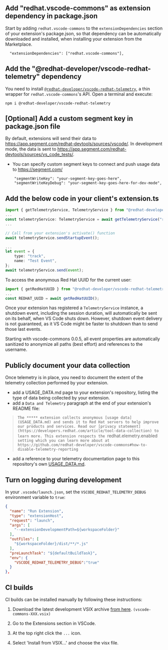 ## Add "redhat.vscode-commons" as extension dependency in package.json

Start by adding `redhat.vscode-commons` to the `extensionDependencies` section of your extension's package.json, so that dependency can be automatically downloaded and installed, when installing your extension from the Marketplace.

```
  "extensionDependencies": ["redhat.vscode-commons"],
```

## Add the "@redhat-developer/vscode-redhat-telemetry" dependency

You need to install [`@redhat-developer/vscode-redhat-telemetry`](https://github.com/redhat-developer/vscode-redhat-telemetry/), a thin wrapper for `redhat.vscode-commons`'s API. Open a terminal and execute:

```
npm i @redhat-developer/vscode-redhat-telemetry
```


## [Optional] Add a custom segment key in package.json file
By default, extensions will send their data to https://app.segment.com/redhat-devtools/sources/vscode/. In development mode, the data is sent to https://app.segment.com/redhat-devtools/sources/vs_code_tests/.

- You can specify custom segment keys to connect and push usage data to https://segment.com/

```
    "segmentWriteKey": "your-segment-key-goes-here",
    "segmentWriteKeyDebug": "your-segment-key-goes-here-for-dev-mode",
```

## Add the below code in your client's extension.ts

```typescript
import { getTelemetryService, TelemetryService } from "@redhat-developer/vscode-redhat-telemetry";
...
const telemetryService: TelemetryService = await getTelemetryService("redhat.your-extension-id")
...

// Call from your extension's activate() function
await telemetryService.sendStartupEvent(); 

...
let event = {
    type: "track",
    name: "Test Event",
};
await telemetryService.send(event);
```

To access the anonymous Red Hat UUID for the current user:
```typescript
import { getRedHatUUID } from "@redhat-developer/vscode-redhat-telemetry";
...
const REDHAT_UUID = await getRedHatUUID();
```

Once your extension has registered a `TelemetryService` instance, a shutdown event, including the session duration, will automatically be sent on its behalf, when VS Code shuts down. However, shutdown event delivery is not guaranteed, as it VS Code might be faster to shutdown than to send those last events.

Starting with vscode-commons 0.0.5, all event properties are automatically sanitized to anonymize all paths (best effort) and references to the username.


## Publicly document your data collection

Once telemetry is in place, you need to document the extent of the telemetry collection performed by your extension.
* add a USAGE_DATA.md page to your extension's repository, listing the type of data being collected by your extension.
* add a `Data and Telemetry` paragraph at the end of your extension's README file:
> `The ***** extension collects anonymous [usage data](USAGE_DATA.md) and sends it to Red Hat servers to help improve our products and services. Read our [privacy statement](https://developers.redhat.com/article/tool-data-collection) to learn more. This extension respects the `redhat.elemetry.enabled` setting which you can learn more about at https://github.com/redhat-developer/vscode-commons#how-to-disable-telemetry-reporting`

* add a reference to your telemetry documentation page to this repository's own [USAGE_DATA.md](https://github.com/redhat-developer/vscode-commons/blob/master/USAGE_DATA.md#other-extensions).

## Turn on logging during development
In your `.vscode/launch.json`, set the `VSCODE_REDHAT_TELEMETRY_DEBUG` environment variable to `true`:
```json
{
  "name": "Run Extension",
  "type": "extensionHost",
  "request": "launch",
  "args": [
    "--extensionDevelopmentPath=${workspaceFolder}"
  ],
  "outFiles": [
    "${workspaceFolder}/dist/**/*.js"
  ],
  "preLaunchTask": "${defaultBuildTask}",
  "env": {
    "VSCODE_REDHAT_TELEMETRY_DEBUG":"true"
  }
},
```

## CI builds
CI builds can be installed manually by following these instructions:

  1) Download the latest development VSIX archive [from here](https://download.jboss.org/jbosstools/snapshots/vscode-commons//?C=M;O=D). `(vscode-commons-XXX.vsix)`

  2) Go to the Extensions section in VSCode.

  3) At the top right click the `...` icon.

  4) Select 'Install from VSIX...' and choose the visx file.
